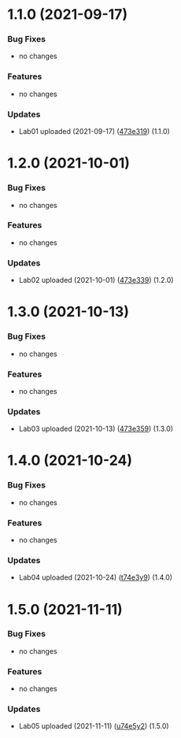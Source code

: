 # 1.1.0 (2021-09-17)

### Bug Fixes

* no changes

### Features

* no changes

### Updates

* Lab01 uploaded (2021-09-17) ([473e319](https://github.com/imzorin-rudn/InformacionnayaBezopasnostZorin/tree/main/Lab01)) (1.1.0)

# 1.2.0 (2021-10-01)

### Bug Fixes

* no changes

### Features

* no changes

### Updates

* Lab02 uploaded (2021-10-01) ([473e339](https://github.com/imzorin-rudn/InformacionnayaBezopasnostZorin/tree/main/Lab02)) (1.2.0)

# 1.3.0 (2021-10-13)

### Bug Fixes

* no changes

### Features

* no changes

### Updates

* Lab03 uploaded (2021-10-13) ([473e359](https://github.com/imzorin-rudn/InformacionnayaBezopasnostZorin/tree/main/Lab03)) (1.3.0)

# 1.4.0 (2021-10-24)


### Bug Fixes

* no changes

### Features

* no changes

### Updates

* Lab04 uploaded (2021-10-24) ([t74e3y9](https://github.com/imzorin-rudn/InformacionnayaBezopasnostZorin/tree/main/Lab04)) (1.4.0)

# 1.5.0 (2021-11-11)


### Bug Fixes

* no changes

### Features

* no changes

### Updates

* Lab05 uploaded (2021-11-11) ([u74e5y2](https://github.com/imzorin-rudn/InformacionnayaBezopasnostZorin/tree/main/Lab05)) (1.5.0)

